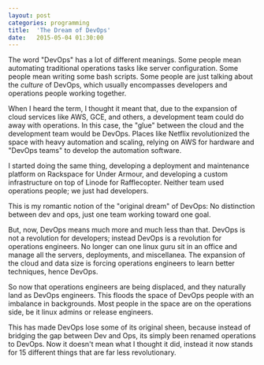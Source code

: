 ```yaml
---
layout: post
categories: programming
title:  'The Dream of DevOps'
date:   2015-05-04 01:30:00
---
```


The word "DevOps" has a lot of different meanings. Some people mean automating traditional operations tasks like server configuration. Some people mean writing some bash scripts. Some people are just talking about the _culture_ of DevOps, which usually encompasses developers and operations people working together.

<!--break-->

When I heard the term, I thought it meant that, due to the expansion of cloud services like AWS, GCE, and others, a development team could do away with operations. In this case, the "glue" between the cloud and the development team would be DevOps. Places like Netflix revolutionized the space with heavy automation and scaling, relying on AWS for hardware and "DevOps teams" to develop the automation software.

I started doing the same thing, developing a deployment and maintenance platform on Rackspace for Under Armour, and developing a custom infrastructure on top of Linode for Rafflecopter. Neither team used operations people; we just had developers.

This is my romantic notion of the "original dream" of DevOps: No distinction between dev and ops, just one team working toward one goal.

But, now, DevOps means much more and much less than that. DevOps is not a revolution for developers; instead DevOps is a revolution for operations engineers. No longer can one linux guru sit in an office and manage all the servers, deployments, and miscellanea. The expansion of the cloud and data size is forcing operations engineers to learn better techniques, hence DevOps.

So now that operations engineers are being displaced, and they naturally land as DevOps engineers. This floods the space of DevOps people with an imbalance in backgrounds. Most people in the space are on the operations side, be it linux admins or release engineers.

This has made DevOps lose some of its original sheen, because instead of bridging the gap between Dev and Ops, its simply been renamed operations to DevOps. Now it doesn't mean what I thought it did, instead it now stands for 15 different things that are far less revolutionary.
